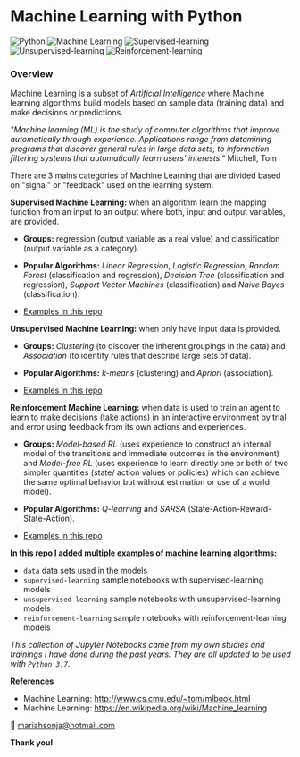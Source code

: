 # Machine Learning with Python
![Python](https://img.shields.io/badge/Python-3.7-brightgreen.svg)
![Machine Learning](https://img.shields.io/badge/AI-machine--learning-blue)
![Supervised-learning](https://img.shields.io/badge/ML-supervised--learning-orange)
![Unsupervised-learning](https://img.shields.io/badge/ML-unsupervised--learning-yellow)
![Reinforcement-learning](https://img.shields.io/badge/ML-reinforcement--learning-lightgrey)

### Overview

Machine Learning is a subset of *Artificial Intelligence* where Machine learning algorithms build models based on sample data (training data) and make decisions or predictions.

*"Machine learning (ML) is the study of computer algorithms that improve automatically through experience. Applications range from datamining programs that discover general rules in large data sets, to information filtering systems that automatically learn users' interests."* Mitchell, Tom 

There are 3 mains categories of Machine Learning that are divided based on "signal" or "feedback" used on the learning system:

**Supervised Machine Learning:** when an algorithm learn the mapping function from an input to an output where both, input and output variables, are provided.

- **Groups:** regression (output variable as a real value) and classification (output variable as a category).

- **Popular Algorithms:** *Linear Regression*, *Logistic Regression*, *Random Forest* (classification and regression), *Decision Tree* (classification and regression), *Support Vector Machines* (classification) and *Naive Bayes* (classification).

- [Examples in this repo](./supervised-learning)


**Unsupervised Machine Learning:** when only have input data is provided.

- **Groups:** *Clustering* (to discover the inherent groupings in the data) and *Association* (to identify rules that describe large sets of data).

- **Popular Algorithms:** *k-means* (clustering) and *Apriori* (association).

- [Examples in this repo](./unsupervised_learning)


**Reinforcement Machine Learning:** when data is used to train an agent to learn to make decisions (take actions) in an interactive environment by trial and error using feedback from its own actions and experiences. 

- **Groups:** *Model-based RL* (uses experience to construct an internal model of the transitions and immediate outcomes in the environment) and *Model-free RL* (uses experience to learn directly one or both of two simpler quantities (state/ action values or policies) which can achieve the same optimal behavior but without estimation or use of a world model).

- **Popular Algorithms:** *Q-learning* and *SARSA* (State-Action-Reward-State-Action). 

- [Examples in this repo](.reinforcement_learning)


**In this repo I added multiple examples of machine learning algorithms:**

- `data` data sets used in the models
- `supervised-learning` sample notebooks with supervised-learning models
- `unsupervised-learning` sample notebooks with unsupervised-learning models
- `reinforcement-learning` sample notebooks with reinforcement-learning models


*This collection of Jupyter Notebooks came from my own studies and trainings I have done during the past years. They are all updated to be used with `Python 3.7`.*


**References**
- Machine Learning: http://www.cs.cmu.edu/~tom/mlbook.html
- Machine Learning: https://en.wikipedia.org/wiki/Machine_learning


:email: mariahsonja@hotmail.com

**Thank you!**